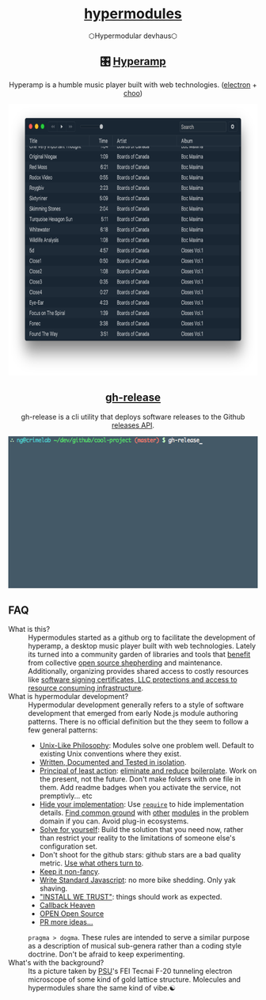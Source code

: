 <div align="center">

<h1><a href="https://github.com/hypermodules">hypermodules</a></h1>
<p>⬡Hypermodular devhaus⬡</p>

<h2>🎛 <a href="https://github.com/hypermodules/hyperamp">Hyperamp</a></h2>
<p>Hyperamp is a humble music player built with web technologies. (<a href="http://electron.atom.io">electron</a> + <a href="https://choo.io">choo</a>)</p>
<img src="/static/hyperamp-1x.png" srcset="/static/hyperamp-2x.png 2x" height="548" />

<h2><a href="https://github.com/hypermodules/gh-release">gh-release</a></h2>
<p>gh-release is a cli utility that deploys software releases to the Github <a href="https://developer.github.com/v3/repos/releases/">releases API</a>.</p>
<img src="/static/gh-release.gif" height="307" />

</div>

## FAQ

<dl>
    <dt>What is this?</dt>
    <dd>Hypermodules started as a github org to facilitate the development of hyperamp, a desktop music player built with web technologies. Lately its turned into a community garden of libraries and tools that <a href="https://twitter.com/zeke/status/826504522679791616">benefit</a> from collective <a href="http://ungoldman.com/articles/open-source-maintenance-guidelines/">open source shepherding</a> and maintenance.  Additionally, organizing provides shared access to costly resources like <a href="https://blog.dcpos.ch/how-to-make-your-electron-app-sexy">software signing certificates, LLC protections and access to resource consuming infrastructure</a>.</dd>
    <dt id="hypermodular">What is hypermodular development?</dt>
    <dd>Hypermodular development generally refers to a style of software development that emerged from early Node.js module authoring patterns. There is no official definition but the they seem to follow a few general patterns:
        <ul>
            <li><a href="http://substack.net/many_things">Unix-Like Philosophy</a>: Modules solve one problem well. Default to existing Unix conventions where they exist.</li>
            <li><a href="https://gist.github.com/substack/68f8d502be42d5cd4942#gistcomment-1365106">Written, Documented and Tested in isolation</a>.</li>
            <li><a href="https://www.reddit.com/r/node/comments/5t2hc8/stepbystep_tutorial_to_build_a_modern_javascript/">Principal of least action</a>: <a href="https://twitter.com/substack/status/682446137035456516">eliminate and reduce</a> <a href="https://gist.github.com/substack/5075355">boilerplate</a>.  Work on the present, not the future.  Don't make folders with one file in them.  Add readme badges when you activate the service, not premptivly... etc</li>
            <li><a href="https://opbeat.com/community/posts/hypermodular-development-by-mathias-buus/">Hide your implementation</a>: Use <a href="http://mafintosh.com/pragmatic-modularity.html"><code>require</code></a> to hide implementation details. <a href="https://github.com/maxogden/abstract-blob-store">Find common ground</a> with <a href="https://github.com/juliangruber/abstract-random-access">other</a> <a href="https://github.com/Level/abstract-leveldown">modules</a> in the problem domain if you can. Avoid plug-in ecosystems.</li>
            <li><a href="https://twitter.com/substack/status/806724994193465346">Solve for yourself</a>: Build the solution that you need now, rather than restrict your reality to the limitations of someone else's configuration set.</li>
            <li>Don't shoot for the github stars: github stars are a bad quality metric. <a href="http://node-modules.com/?u=bcomnes">Use what others turn to</a>.</li>
            <li><a href="https://github.com/yoshuawuyts/tiny-guide-to-non-fancy-node">Keep it non-fancy</a>.</li>
            <li><a href="http://standardjs.com/">Write Standard Javascript</a>: no more bike shedding.  Only yak shaving.</li>
            <li><a href="http://module.party">"INSTALL WE TRUST"</a>: things should work as expected.</li>
            <li><a href="http://callbackhell.com/">Callback Heaven</a></li>
            <li><a href="http://openopensource.org">OPEN Open Source</a></li>
            <li><a href="https://github.com/hypermodules/hypermodul.es/issues/new">PR more ideas&#x2026;</a></li>
        </ul>
        <code>pragma > dogma</code  >.  These rules are intended to serve a similar purpose as a description of musical sub-genera rather than a coding style doctrine.  Don't be afraid to keep experimenting.
    </dd>
    <dt>What's with the background?</dt>
    <dd>Its a picture taken by <a href="https://www.pdx.edu/cemn/">PSU</a>'s FEI Tecnai F-20 tunneling electron microscope of some kind of gold lattice structure. Molecules and hypermodules share the same kind of vibe.☯</dd>
</dl>
